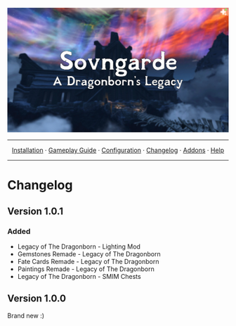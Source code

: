 <a href="https://www.youtube.com/watch?v=70DZ5UV1Bdo"><img src="images/banner.webp" target="_blank"></a>

---

<p align="center">
  <a href="README.md">Installation</a> ·
  <a href="GAMEPLAY.md">Gameplay Guide</a> ·
  <a href="CONFIGURATION.md">Configuration</a> ·
  <a href="CHANGELOG.md">Changelog</a> ·
  <a href="ADDONS.md">Addons</a> ·
  <a href="HELP.md">Help</a>
</p>

---

# Changelog

## Version 1.0.1

### Added
+ Legacy of The Dragonborn - Lighting Mod
+ Gemstones Remade - Legacy of The Dragonborn
+ Fate Cards Remade - Legacy of The Dragonborn
+ Paintings Remade - Legacy of The Dragonborn
+ Legacy of The Dragonborn - SMIM Chests

## Version 1.0.0
Brand new :)
